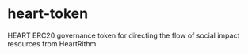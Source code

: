 # heart-token
HEART ERC20 governance token for directing the flow of social impact resources from HeartRithm
